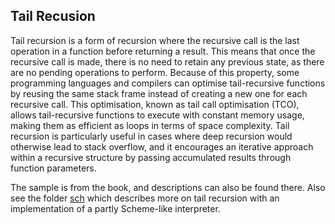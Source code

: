 
## Tail Recusion

Tail recursion is a form of recursion where the recursive call is the last operation in a function before returning a result. This means that once the recursive call is made, there is no need to retain any previous state, as there are no pending operations to perform. Because of this property, some programming languages and compilers can optimise tail-recursive functions by reusing the same stack frame instead of creating a new one for each recursive call. This optimisation, known as tail call optimisation (TCO), allows tail-recursive functions to execute with constant memory usage, making them as efficient as loops in terms of space complexity. Tail recursion is particularly useful in cases where deep recursion would otherwise lead to stack overflow, and it encourages an iterative approach within a recursive structure by passing accumulated results through function parameters.

The sample is from the book, and descriptions can also be found there. Also see the folder [sch](../sch/) which describes more on tail recursion with an implementation of a partly Scheme-like interpreter.

